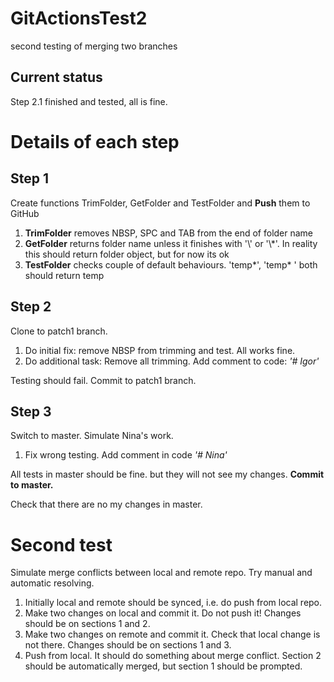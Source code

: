 # GitActionsTest2

second testing of merging two branches

## Current status

Step 2.1 finished and tested, all is fine.

# Details of each step

## Step 1

Create functions TrimFolder, GetFolder and TestFolder and **Push** them to GitHub

1. **TrimFolder** removes NBSP, SPC and TAB from the end of folder name
1. **GetFolder** returns folder name unless it finishes with '\\' or '\\*'. In reality this should return folder object, but for now its ok
1. **TestFolder** checks couple of default behaviours. 'temp\*', 'temp\* ' both should return temp

## Step 2

Clone to patch1 branch.

1. Do initial fix: remove NBSP from trimming and test. All works fine. 
1. Do additional task: Remove all trimming. Add comment to code: *'# Igor'*

Testing should fail. Commit to patch1 branch.

## Step 3

Switch to master. Simulate Nina's work.

1. Fix wrong testing. Add comment in code *'# Nina'*

All tests in master should be fine. but they will not see my changes. **Commit to master.**

Check that there are no my changes in master.

# Second test

Simulate merge conflicts between local and remote repo. Try manual and automatic resolving.

1. Initially local and remote should be synced, i.e. do push from local repo.
1. Make two changes on local and commit it. Do not push it! Changes should be on sections 1 and 2.
1. Make two changes on remote and commit it. Check that local change is not there. Changes should be on sections 1 and 3.
1. Push from local. It should do something about merge conflict. Section 2 should be automatically merged, but section 1 should be prompted.